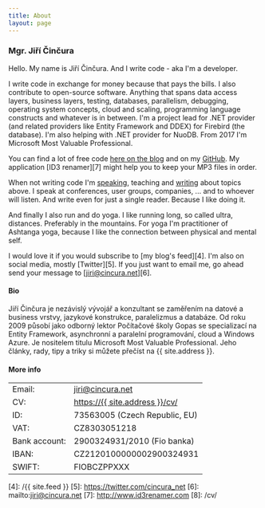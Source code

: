 ```yaml
---
title: About
layout: page
---
```

### Mgr. Jiří Činčura

Hello. My name is Jiří Činčura. And I write code - aka I'm a developer. 

I write code in exchange for money because that pays the bills. I also contribute to open-source software. Anything that spans data access layers, business layers, testing, databases, parallelism, debugging, operating system concepts, cloud and scaling, programming language constructs and whatever is in between. I'm a project lead for .NET provider (and related providers like Entity Framework and DDEX) for Firebird (the database). I'm also helping with .NET provider for NuoDB. From 2017 I'm Microsoft Most Valuable Professional.

You can find a lot of free code [here on the blog][1] and on my [GitHub][2]. My application [ID3 renamer][7] might help you to keep your MP3 files in order.

When not writing code I'm [speaking][3], teaching and [writing][1] about topics above. I speak at conferences, user groups, companies, ... and to whoever will listen. And write even for just a single reader. Because I like doing it.

And finally I also run and do yoga. I like running long, so called ultra, distances. Preferably in the mountains. For yoga I'm practitioner of Ashtanga yoga, because I like the connection between physical and mental self. 

I would love it if you would subscribe to [my blog's feed][4]. I'm also on social media, mostly [Twitter][5]. If you just want to email me, go ahead send your message to [jiri@cincura.net][6].

<h4 id="bio">Bio</h4>

Jiří Činčura je nezávislý vývojář a konzultant se zaměřením na datové a business vrstvy, jazykové konstrukce, paralelizmus a databáze. Od roku 2009 působí jako odborný lektor Počítačové školy Gopas se specializací na Entity Framework, asynchronní a paralelní programování, cloud a Windows Azure. Je nositelem titulu Microsoft Most Valuable Professional. Jeho články, rady, tipy a triky si můžete přečíst na {{ site.address }}.

#### More info

<table>
	<tr>
		<td>Email:</td><td><a href="mailto:jiri@cincura.net">jiri@cincura.net</a></td>
	</tr>
	<tr>
		<td>CV:</td><td><a href="/cv/">https://{{ site.address }}/cv/</a></td>
	</tr>
	<tr>
		<td>ID:</td><td>73563005 (Czech Republic, EU)</td>
	</tr>
	<tr>
		<td>VAT:</td><td>CZ8303051218</td>
	</tr>
	<tr>
		<td>Bank account:</td><td>2900324931/2010 (Fio banka)</td>
	</tr>
	<tr>
		<td>IBAN:</td><td>CZ2120100000002900324931</td>
	</tr>
	<tr>
		<td>SWIFT:</td><td>FIOBCZPPXXX</td>
	</tr>
</table>

[1]: /
[2]: https://github.com/cincuranet
[3]: /cv/#speaker-events
[4]: /{{ site.feed }}
[5]: https://twitter.com/cincura_net
[6]: mailto:jiri@cincura.net
[7]: http://www.id3renamer.com
[8]: /cv/
